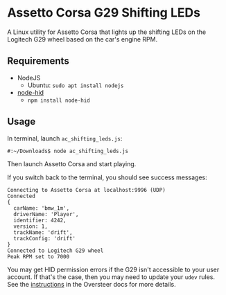 # Assetto Corsa G29 Shifting LEDs

A Linux utility for Assetto Corsa that lights up the shifting LEDs on the Logitech G29 wheel based on the car's engine RPM.

## Requirements
- NodeJS
  - Ubuntu: `sudo apt install nodejs`
- [node-hid](https://github.com/node-hid/node-hid)
  - `npm install node-hid`
  
## Usage

In terminal, launch `ac_shifting_leds.js`:
```
#:~/Downloads$ node ac_shifting_leds.js 
```

Then launch Assetto Corsa and start playing.

If you switch back to the terminal, you should see success messages:
```
Connecting to Assetto Corsa at localhost:9996 (UDP)
Connected
{
  carName: 'bmw_1m',
  driverName: 'Player',
  identifier: 4242,
  version: 1,
  trackName: 'drift',
  trackConfig: 'drift'
}
Connected to Logitech G29 wheel
Peak RPM set to 7000
```

You may get HID permission errors if the G29 isn't accessible to your user account. If that's the case,
then you may need to update your `udev` rules. See the [instructions](https://github.com/berarma/oversteer#permissions) 
in the Oversteer docs for more details.
